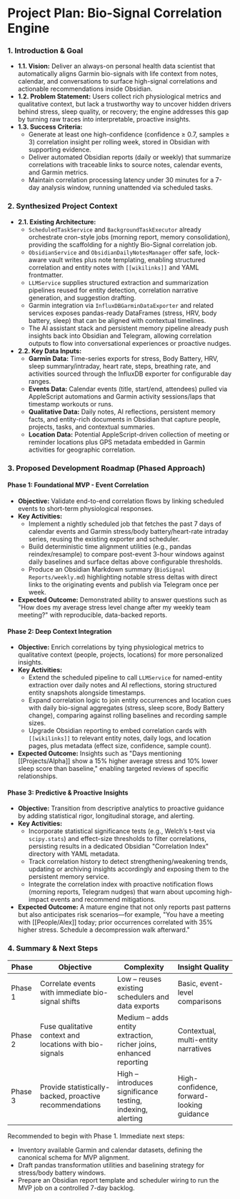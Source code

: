 # Project Plan: Bio-Signal Correlation Engine

### 1. Introduction & Goal

- **1.1. Vision:** Deliver an always-on personal health data scientist that automatically aligns Garmin bio-signals with
  life context from notes, calendar, and conversations to surface high-signal correlations and actionable
  recommendations inside Obsidian.
- **1.2. Problem Statement:** Users collect rich physiological metrics and qualitative context, but lack a trustworthy
  way to uncover hidden drivers behind stress, sleep quality, or recovery; the engine addresses this gap by turning raw
  traces into interpretable, proactive insights.
- **1.3. Success Criteria:**
    - Generate at least one high-confidence (confidence ≥ 0.7, samples ≥ 3) correlation insight per rolling week, stored
      in Obsidian with supporting evidence.
    - Deliver automated Obsidian reports (daily or weekly) that summarize correlations with traceable links to source
      notes, calendar events, and Garmin metrics.
    - Maintain correlation processing latency under 30 minutes for a 7-day analysis window, running unattended via
      scheduled tasks.

### 2. Synthesized Project Context

- **2.1. Existing Architecture:**
    - `ScheduledTaskService` and `BackgroundTaskExecutor` already orchestrate cron-style jobs (morning report, memory
      consolidation), providing the scaffolding for a nightly Bio-Signal correlation job.
    - `ObsidianService` and `ObsidianDailyNotesManager` offer safe, lock-aware vault writes plus note templating,
      enabling structured correlation and entity notes with `[[wikilinks]]` and YAML frontmatter.
    - `LLMService` supplies structured extraction and summarization pipelines reused for entity detection, correlation
      narrative generation, and suggestion drafting.
    - Garmin integration via `InfluxDBGarminDataExporter` and related services exposes pandas-ready DataFrames (stress,
      HRV, body battery, sleep) that can be aligned with contextual timelines.
    - The AI assistant stack and persistent memory pipeline already push insights back into Obsidian and Telegram,
      allowing correlation outputs to flow into conversational experiences or proactive nudges.
- **2.2. Key Data Inputs:**
    - **Garmin Data:** Time-series exports for stress, Body Battery, HRV, sleep summary/intraday, heart rate, steps,
      breathing rate, and activities sourced through the InfluxDB exporter for configurable day ranges.
    - **Events Data:** Calendar events (title, start/end, attendees) pulled via AppleScript automations and Garmin
      activity sessions/laps that timestamp workouts or runs.
    - **Qualitative Data:** Daily notes, AI reflections, persistent memory facts, and entity-rich documents in Obsidian
      that capture people, projects, tasks, and contextual summaries.
    - **Location Data:** Potential AppleScript-driven collection of meeting or reminder locations plus GPS metadata
      embedded in Garmin activities for geographic correlation.

### 3. Proposed Development Roadmap (Phased Approach)

#### **Phase 1: Foundational MVP - Event Correlation**

- **Objective:** Validate end-to-end correlation flows by linking scheduled events to short-term physiological
  responses.
- **Key Activities:**
    - Implement a nightly scheduled job that fetches the past 7 days of calendar events and Garmin stress/body
      battery/heart-rate intraday series, reusing the existing exporter and scheduler.
    - Build deterministic time alignment utilities (e.g., pandas reindex/resample) to compare post-event 3-hour windows
      against daily baselines and surface deltas above configurable thresholds.
    - Produce an Obsidian Markdown summary (`BioSignal Reports/weekly.md`) highlighting notable stress deltas with
      direct links to the originating events and publish via Telegram once per week.
- **Expected Outcome:** Demonstrated ability to answer questions such as "How does my average stress level change after
  my weekly team meeting?" with reproducible, data-backed reports.

#### **Phase 2: Deep Context Integration**

- **Objective:** Enrich correlations by tying physiological metrics to qualitative context (people, projects, locations)
  for more personalized insights.
- **Key Activities:**
    - Extend the scheduled pipeline to call `LLMService` for named-entity extraction over daily notes and AI
      reflections, storing structured entity snapshots alongside timestamps.
    - Expand correlation logic to join entity occurrences and location cues with daily bio-signal aggregates (stress,
      sleep score, Body Battery change), comparing against rolling baselines and recording sample sizes.
    - Upgrade Obsidian reporting to embed correlation cards with `[[wikilinks]]` to relevant entity notes, daily logs,
      and location pages, plus metadata (effect size, confidence, sample count).
- **Expected Outcome:** Insights such as "Days mentioning [[Projects/Alpha]] show a 15% higher average stress and 10%
  lower sleep score than baseline," enabling targeted reviews of specific relationships.

#### **Phase 3: Predictive & Proactive Insights**

- **Objective:** Transition from descriptive analytics to proactive guidance by adding statistical rigor, longitudinal
  storage, and alerting.
- **Key Activities:**
    - Incorporate statistical significance tests (e.g., Welch’s t-test via `scipy.stats`) and effect-size thresholds to
      filter correlations, persisting results in a dedicated Obsidian "Correlation Index" directory with YAML metadata.
    - Track correlation history to detect strengthening/weakening trends, updating or archiving insights accordingly and
      exposing them to the persistent memory service.
    - Integrate the correlation index with proactive notification flows (morning reports, Telegram nudges) that warn
      about upcoming high-impact events and recommend mitigations.
- **Expected Outcome:** A mature engine that not only reports past patterns but also anticipates risk scenarios—for
  example, "You have a meeting with [[People/Alex]] today; prior occurrences correlated with 35% higher stress. Schedule
  a decompression walk afterward."

### 4. Summary & Next Steps

| Phase   | Objective                                               | Complexity                                                        | Insight Quality                           |
|---------|---------------------------------------------------------|-------------------------------------------------------------------|-------------------------------------------|
| Phase 1 | Correlate events with immediate bio-signal shifts       | Low – reuses existing schedulers and data exports                 | Basic, event-level comparisons            |
| Phase 2 | Fuse qualitative context and locations with bio-signals | Medium – adds entity extraction, richer joins, enhanced reporting | Contextual, multi-entity narratives       |
| Phase 3 | Provide statistically-backed, proactive recommendations | High – introduces significance testing, indexing, alerting        | High-confidence, forward-looking guidance |

Recommended to begin with Phase 1. Immediate next steps:

- Inventory available Garmin and calendar datasets, defining the canonical schema for MVP alignment.
- Draft pandas transformation utilities and baselining strategy for stress/body battery windows.
- Prepare an Obsidian report template and scheduler wiring to run the MVP job on a controlled 7-day backlog.
